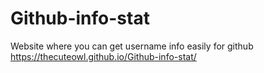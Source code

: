 # Github-info-stat
Website where you can get username info easily for github
https://thecuteowl.github.io/Github-info-stat/
